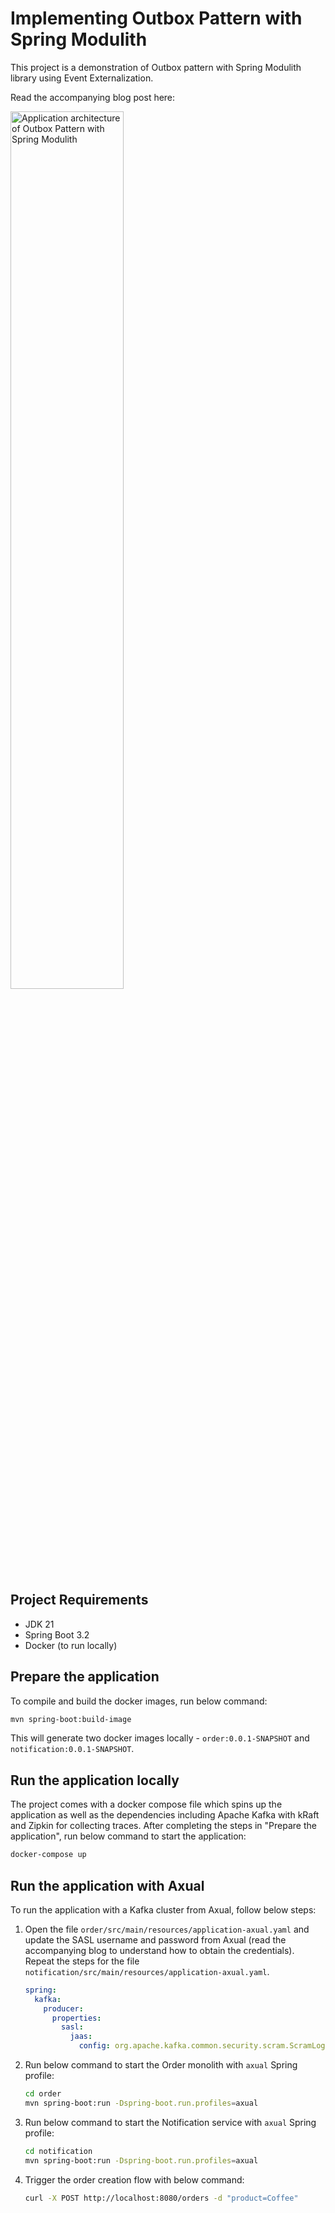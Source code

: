 # Implementing Outbox Pattern with Spring Modulith

This project is a demonstration of Outbox pattern with Spring Modulith library using Event Externalization.

Read the accompanying blog post here: <INSERT BLOG LINK>

<img height="60%" src="/Users/abhinavsonkar/IdeaProjects/github/outbox-demo/outbox-pattern-with-spring-modulith.png" title="Application architecture of Outbox Pattern with Spring Modulith" width="60%"/>

## Project Requirements

* JDK 21
* Spring Boot 3.2
* Docker (to run locally)

## Prepare the application

To compile and build the docker images, run below command:

```bash
mvn spring-boot:build-image
```

This will generate two docker images locally - `order:0.0.1-SNAPSHOT` and `notification:0.0.1-SNAPSHOT`.

## Run the application locally

The project comes with a docker compose file which spins up the application as well as the dependencies including Apache Kafka with kRaft and Zipkin for collecting traces. After completing the steps in "Prepare the application", run below command to start the application:

```bash
docker-compose up
```

## Run the application with Axual

To run the application with a Kafka cluster from Axual, follow below steps:

1. Open the file `order/src/main/resources/application-axual.yaml` and update the SASL username and password from Axual (read the accompanying blog to understand how to obtain the credentials). Repeat the steps for the file `notification/src/main/resources/application-axual.yaml`.

    ```yaml
    spring:
      kafka:
        producer:
          properties:
            sasl:
              jaas:
                config: org.apache.kafka.common.security.scram.ScramLoginModule required username="<USERNAME>" password="<PASSWORD>";
    ```

2. Run below command to start the Order monolith with `axual` Spring profile:
    ```bash
    cd order
    mvn spring-boot:run -Dspring-boot.run.profiles=axual
    ```

3. Run below command to start the Notification service with `axual` Spring profile:
    ```bash
    cd notification
    mvn spring-boot:run -Dspring-boot.run.profiles=axual
    ```

4. Trigger the order creation flow with below command:
    ```bash
    curl -X POST http://localhost:8080/orders -d "product=Coffee"
    ```
